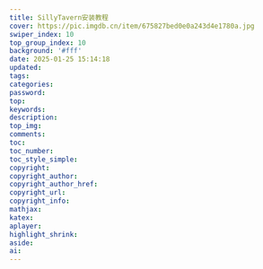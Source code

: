 ```yaml
---
title: SillyTavern安装教程
cover: https://pic.imgdb.cn/item/675827bed0e0a243d4e1780a.jpg
swiper_index: 10
top_group_index: 10
background: '#fff'
date: 2025-01-25 15:14:18
updated:
tags:
categories:
password:
top:
keywords:
description:
top_img:
comments:
toc:
toc_number:
toc_style_simple:
copyright:
copyright_author:
copyright_author_href:
copyright_url:
copyright_info:
mathjax:
katex:
aplayer:
highlight_shrink:
aside:
ai:
---
```

